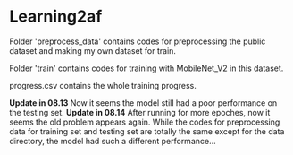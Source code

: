 # Learning2af
Folder 'preprocess_data' contains codes for preprocessing the public dataset and making my own dataset for train.

Folder 'train' contains codes for training with MobileNet_V2 in this dataset.

progress.csv contains the whole training progress.

__Update in 08.13__ Now it seems the model still had a poor performance on the testing set.
__Update in 08.14__ After running for more epoches, now it seems the old problem appears again. While the codes for preprocessing data for training set and testing set are totally the same except for the data directory, the model had such a different performance...

